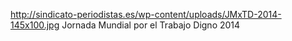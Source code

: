 http://sindicato-periodistas.es/wp-content/uploads/JMxTD-2014-145x100.jpg
Jornada Mundial por el Trabajo Digno 2014
